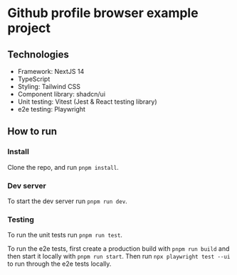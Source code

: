 # Github profile browser example project

## Technologies

- Framework: NextJS 14
- TypeScript
- Styling: Tailwind CSS
- Component library: shadcn/ui
- Unit testing: Vitest (Jest & React testing library)
- e2e testing: Playwright

## How to run

### Install

Clone the repo, and run `pnpm install`.

### Dev server

To start the dev server run `pnpm run dev`.

### Testing

To run the unit tests run `pnpm run test`.

To run the e2e tests, first create a production build with `pnpm run build` and then start it locally with `pnpm run start`.
Then run `npx playwright test --ui` to run through the e2e tests locally.
